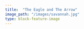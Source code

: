```yaml
---
title:  "The Eagle and The Arrow"
image_path: "/images/savannah.jpg"
type: block-feature-image
---
```

